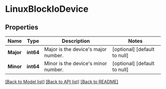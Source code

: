 # LinuxBlockIoDevice

## Properties
Name | Type | Description | Notes
------------ | ------------- | ------------- | -------------
**Major** | **int64** | Major is the device&#x27;s major number. | [optional] [default to null]
**Minor** | **int64** | Minor is the device&#x27;s minor number. | [optional] [default to null]

[[Back to Model list]](../README.md#documentation-for-models) [[Back to API list]](../README.md#documentation-for-api-endpoints) [[Back to README]](../README.md)

